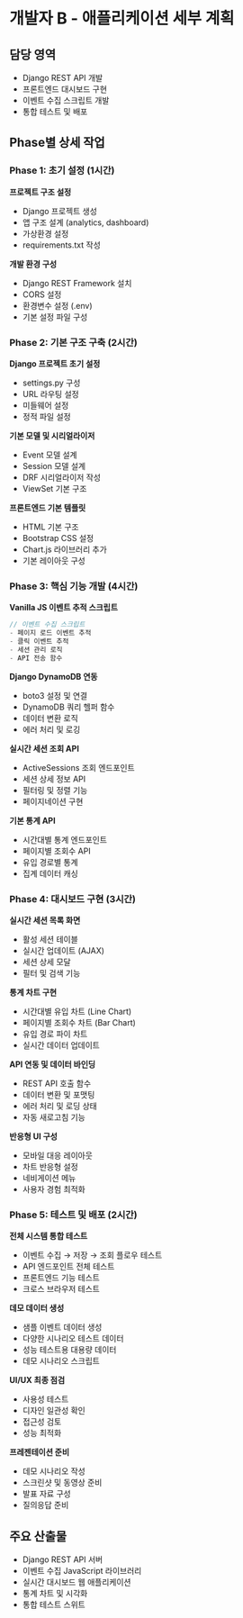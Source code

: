 # 개발자 B - 애플리케이션 세부 계획

## 담당 영역
- Django REST API 개발
- 프론트엔드 대시보드 구현
- 이벤트 수집 스크립트 개발
- 통합 테스트 및 배포

## Phase별 상세 작업

### Phase 1: 초기 설정 (1시간)
**프로젝트 구조 설정**
- Django 프로젝트 생성
- 앱 구조 설계 (analytics, dashboard)
- 가상환경 설정
- requirements.txt 작성

**개발 환경 구성**
- Django REST Framework 설치
- CORS 설정
- 환경변수 설정 (.env)
- 기본 설정 파일 구성

### Phase 2: 기본 구조 구축 (2시간)
**Django 프로젝트 초기 설정**
- settings.py 구성
- URL 라우팅 설정
- 미들웨어 설정
- 정적 파일 설정

**기본 모델 및 시리얼라이저**
- Event 모델 설계
- Session 모델 설계
- DRF 시리얼라이저 작성
- ViewSet 기본 구조

**프론트엔드 기본 템플릿**
- HTML 기본 구조
- Bootstrap CSS 설정
- Chart.js 라이브러리 추가
- 기본 레이아웃 구성

### Phase 3: 핵심 기능 개발 (4시간)
**Vanilla JS 이벤트 추적 스크립트**
```javascript
// 이벤트 수집 스크립트
- 페이지 로드 이벤트 추적
- 클릭 이벤트 추적
- 세션 관리 로직
- API 전송 함수
```

**Django DynamoDB 연동**
- boto3 설정 및 연결
- DynamoDB 쿼리 헬퍼 함수
- 데이터 변환 로직
- 에러 처리 및 로깅

**실시간 세션 조회 API**
- ActiveSessions 조회 엔드포인트
- 세션 상세 정보 API
- 필터링 및 정렬 기능
- 페이지네이션 구현

**기본 통계 API**
- 시간대별 통계 엔드포인트
- 페이지별 조회수 API
- 유입 경로별 통계
- 집계 데이터 캐싱

### Phase 4: 대시보드 구현 (3시간)
**실시간 세션 목록 화면**
- 활성 세션 테이블
- 실시간 업데이트 (AJAX)
- 세션 상세 모달
- 필터 및 검색 기능

**통계 차트 구현**
- 시간대별 유입 차트 (Line Chart)
- 페이지별 조회수 차트 (Bar Chart)
- 유입 경로 파이 차트
- 실시간 데이터 업데이트

**API 연동 및 데이터 바인딩**
- REST API 호출 함수
- 데이터 변환 및 포맷팅
- 에러 처리 및 로딩 상태
- 자동 새로고침 기능

**반응형 UI 구성**
- 모바일 대응 레이아웃
- 차트 반응형 설정
- 네비게이션 메뉴
- 사용자 경험 최적화

### Phase 5: 테스트 및 배포 (2시간)
**전체 시스템 통합 테스트**
- 이벤트 수집 → 저장 → 조회 플로우 테스트
- API 엔드포인트 전체 테스트
- 프론트엔드 기능 테스트
- 크로스 브라우저 테스트

**데모 데이터 생성**
- 샘플 이벤트 데이터 생성
- 다양한 시나리오 테스트 데이터
- 성능 테스트용 대용량 데이터
- 데모 시나리오 스크립트

**UI/UX 최종 점검**
- 사용성 테스트
- 디자인 일관성 확인
- 접근성 검토
- 성능 최적화

**프레젠테이션 준비**
- 데모 시나리오 작성
- 스크린샷 및 동영상 준비
- 발표 자료 구성
- 질의응답 준비

## 주요 산출물
- Django REST API 서버
- 이벤트 수집 JavaScript 라이브러리
- 실시간 대시보드 웹 애플리케이션
- 통계 차트 및 시각화
- 통합 테스트 스위트